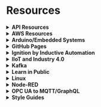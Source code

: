 # Resources

<details>
 <summary><strong>API Resources</strong></summary>
 
 - [freeCodeCamp - What is an API](https://youtu.be/GZvSYJDk-us)
 - [freeCodeCamp - Webhooks for Beginners](https://youtu.be/41NOoEz3Tzc)
 - [freeCodeCamp - GraphQL Full Course](https://youtu.be/ed8SzALpx1Q)
 - [How to GraphQL](https://www.howtographql.com/)
 - [Designing in RESTful web service](https://forum.inductiveautomation.com/t/designing-in-restful-web-service/44461/2)
 - [REST API Security Essentials](https://restfulapi.net/security-essentials/)
 - [How To Expose Your Local Host URL as a Public URL](https://betterprogramming.pub/how-to-expose-your-local-host-url-as-a-public-url-30ea4ff79c0e)
</details>

<details>
 <summary><strong>AWS Resources</strong></summary>
 
  - [AWS Skill Builder](https://explore.skillbuilder.aws/)
</details>

<details>
 <summary><strong>Arduino/Embedded Systems</strong></summary>
 
- [Arduino Tutorial: Machine Automation with Arduino](https://www.airpair.com/arduino/posts/machine-automation-with-arduino)
- [PlatformIO IDE - Getting Started](https://docs.platformio.org/en/latest//integration/ide/pioide.html?utm_source=platformio&utm_medium=piohome)
- [PlatformIO for Arduino, ESP8266, and ESP32 Tutorial - YouTube](https://www.youtube.com/watch?v=0poh_2rBq7E)
- [Making Embedded Systems - Book](https://www.amazon.ca/Making-Embedded-Systems-Patterns-Software-ebook/dp/B005ZTO0LG/ref=tmm_kin_swatch_0?_encoding=UTF8&qid=1636476028&sr=1-1)
- [Controllino](https://www.controllino.com/)
- [ProductivityOpen Controllers](https://www.automationdirect.com/adc/shopping/catalog/programmable_controllers/open_source_controllers_(arduino-compatible)/productivityopen_(arduino-compatible)#sort=undefined%20asc&start=0)
- [Productivity Open - ACC Automation Series](https://accautomation.ca/series/productivity-open-arduino-compatible-industrial-controller/)
- [P1AM-100 Forum](https://community.automationdirect.com/s/topic/0TO3u0000009OgnGAE/p1am100)
- [P1AM - Facts Engineering Page](https://facts-engineering.github.io/)
- [GitHub - P1AM - Facts Engineer](https://github.com/facts-engineering/P1AM)
- [embeddedartistry](https://embeddedartistry.com/)
</details>

<details>
 <summary><strong>GitHub Pages</strong></summary>
 
- [Building a Free Blog with GitHub Pages in Minutes](https://chadbaldwin.net/2021/03/14/how-to-build-a-sql-blog.html)
- [Add comments to GitHub Pages using utterances](https://github.com/utterance/utterances)
</details>

<details>
 <summary><strong>Ignition by Inductive Automation</strong></summary>
 
- [Modern Edge Architectures](https://jarautomation.io/blog/posts/2021-01-25-modern-edge-architectures)
- [Public Facing Ignition](https://jarautomation.io/blog/posts/2019-06-09-public-facing-ignition/)
- [Ignition Designer with Socks](https://jarautomation.io/blog/posts/2019-07-21-ignition-designer-with-socks/)
- [Ignition 8 Deployment Best Practices](https://s3.amazonaws.com/files.inductiveautomation.com/s3fs-production/test_folder/Ignition8-Deployment-BestPractices-06-30-21.pdf?VersionId=W07ZvLo._gn1RY8adu8BQplNX3zTN_HT)
</details>

<details>
 <summary><strong>IIoT and Industry 4.0</strong></summary>

- [Industry 4.0 Mentorship Program](https://www.iiot.university/mentorship-program)
- [Industry 4.0 Community Discord](https://www.iiot.university/discord)
</details>

<details>
 <summary><strong>Kafka</strong></summary>
 
- [Apache Kafka in 5 minutes](https://www.youtube.com/watch?v=PzPXRmVHMxI)
- [Apache Kafka Crash Course](https://www.youtube.com/watch?v=R873BlNVUB4&t=8s)
- [Apache Kafka Use Cases: When To Use It & When Not To](https://www.upsolver.com/blog/apache-kafka-use-cases-when-to-use-not)
- [Streaming IoT Data and MQTT to Kafka](https://www.hivemq.com/blog/streaming-iot-data-and-mqtt-messages-to-apache-kafka/)
- [HiveMQ Solves the Challenge of Apache Kafka](https://www.hivemq.com/news/apache-kafka-iot-data-streams/)
</details>

<details>
 <summary><strong>Learn in Public</strong></summary>
 
- [Learn in Public](https://www.swyx.io/learn-in-public/)
- [Pick up What They Put Down](https://www.swyx.io/puwtpd/)
</details>

<details>
 <summary><strong>Linux</strong></summary>
  
- [How to Set Up and Use LXD on Ubuntu 18.04](https://www.digitalocean.com/community/tutorials/how-to-set-up-and-use-lxd-on-ubuntu-18-04)
</details>

<details>
 <summary><strong>Node-RED</strong></summary>
 
- [Opto 22 - Node-RED Tutorials](https://youtube.com/playlist?list=PLKYvTRORAnx6a9tETvF95o35mykuysuOw)
- [Opto 22 - Publishing to MQTT](http://documents.opto22.com/2235_OptoTutorial_Publishing_to_MQTT.pdf)
- [Node-RED - Subflows Guide](https://nodered.org/docs/user-guide/editor/workspace/subflows)
- [Node-RED - Subflows Video](https://www.youtube.com/watch?v=zdDdBG_zuLU)
- [Node-RED - Admin API Methods](https://nodered.org/docs/api/admin/methods/)
</details>

<details>
 <summary><strong>OPC UA to MQTT/GraphQL</strong></summary>
 
- [Frankenstein Automation Gateway](https://github.com/vogler75/automation-gateway)
- [Rocworks - OPC UA to MQTT Demo](https://www.youtube.com/watch?v=3sw-6zmcNAQ)
- [Rocworks - OPC UA to GraphQL Demo](https://www.youtube.com/watch?v=QGAoshjhHDc)
- [Tentacle - A nodejs industrial automation edge gateway with a GraphQL API](https://github.com/joyja/tentacle)
</details>
 
<details>
 <summary><strong>Style Guides</strong></summary>
 
- [Google Style Guides](https://google.github.io/styleguide/)
</details>
